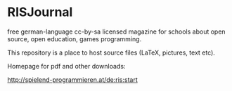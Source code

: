 RISJournal
==========

free german-language cc-by-sa licensed magazine for schools about open source, open education, games programming.

This repository is a place to host source files (LaTeX, pictures, text etc).

Homepage for pdf and other downloads:

http://spielend-programmieren.at/de:ris:start



